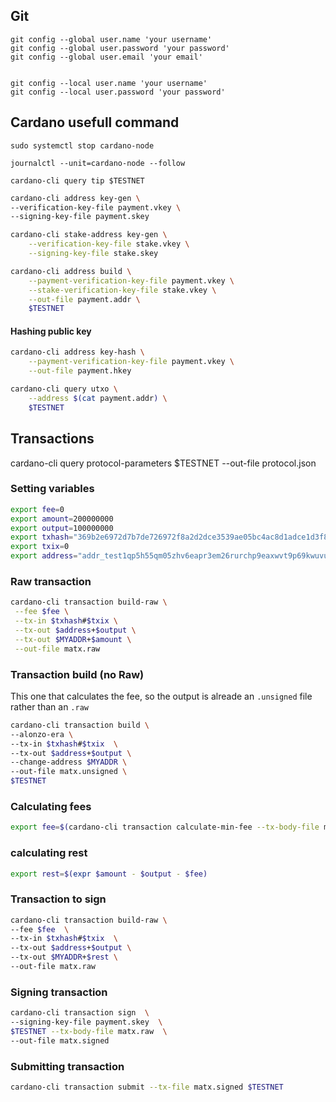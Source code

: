 ## Git

```
git config --global user.name 'your username'
git config --global user.password 'your password'
git config --global user.email 'your email'


git config --local user.name 'your username'
git config --local user.password 'your password'
```

## Cardano usefull command

`sudo systemctl stop cardano-node`

`journalctl --unit=cardano-node --follow`

`cardano-cli query tip $TESTNET`

```bash
cardano-cli address key-gen \
--verification-key-file payment.vkey \
--signing-key-file payment.skey
```

```bash
cardano-cli stake-address key-gen \
    --verification-key-file stake.vkey \
    --signing-key-file stake.skey
```

```bash
cardano-cli address build \
    --payment-verification-key-file payment.vkey \
    --stake-verification-key-file stake.vkey \
    --out-file payment.addr \
    $TESTNET
```

#### Hashing public key
```bash
cardano-cli address key-hash \
    --payment-verification-key-file payment.vkey \
    --out-file payment.hkey 
```

```bash
cardano-cli query utxo \
    --address $(cat payment.addr) \
    $TESTNET
```

## Transactions

cardano-cli query protocol-parameters $TESTNET --out-file protocol.json

### Setting variables
```bash
export fee=0
export amount=200000000
export output=100000000
export txhash="369b2e6972d7b7de726972f8a2d2dce3539ae05bc4ac8d1adce1d3f86aff1f0d"
export txix=0
export address="addr_test1qp5h55qm05zhv6eapr3em26rurchp9eaxwvt9p69kwuvu42rj9ynfzwggc0s55nlpqegv90w2rshnqf0q3um5pytk4qqutq8j6"
```

### Raw transaction
```bash
cardano-cli transaction build-raw \
 --fee $fee \
 --tx-in $txhash#$txix \
 --tx-out $address+$output \
 --tx-out $MYADDR+$amount \
 --out-file matx.raw
```

### Transaction build (no Raw)
This one that calculates the fee, so the output is alreade an `.unsigned` file rather than an `.raw`

```bash
cardano-cli transaction build \
--alonzo-era \
--tx-in $txhash#$txix  \
--tx-out $address+$output \
--change-address $MYADDR \
--out-file matx.unsigned \
$TESTNET
```

### Calculating fees
```bash
export fee=$(cardano-cli transaction calculate-min-fee --tx-body-file matx.raw --tx-in-count 1 --tx-out-count 1 --witness-count 1 $TESTNET --protocol-params-file protocol.json | cut -d " " -f1)
```

### calculating rest
```bash
export rest=$(expr $amount - $output - $fee)
```

### Transaction to sign
```bash
cardano-cli transaction build-raw \
--fee $fee  \
--tx-in $txhash#$txix  \
--tx-out $address+$output \
--tx-out $MYADDR+$rest \
--out-file matx.raw
```

### Signing transaction
```bash
cardano-cli transaction sign  \
--signing-key-file payment.skey  \
$TESTNET --tx-body-file matx.raw  \
--out-file matx.signed
```

### Submitting transaction
```bash
cardano-cli transaction submit --tx-file matx.signed $TESTNET
```

